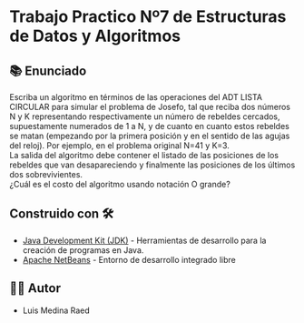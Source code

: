 # Trabajo Practico Nº7 de Estructuras de Datos y Algoritmos

## 📚 Enunciado

Escriba un algoritmo en términos de las operaciones del ADT LISTA CIRCULAR para simular el problema de Josefo, tal que reciba dos números N y K representando respectivamente un número de rebeldes cercados, supuestamente numerados de 1 a N, y de cuanto en cuanto estos rebeldes se matan (empezando por la primera posición y en el sentido de las agujas del reloj). Por ejemplo, en el problema original N=41 y K=3.  
La salida del algoritmo debe contener el listado de las posiciones de los rebeldes que van desapareciendo y finalmente las posiciones de los últimos dos sobrevivientes.  
¿Cuál es el costo del algoritmo usando notación O grande?  
  
## Construido con 🛠️

* [Java Development Kit (JDK)](https://www.java.com/es/download/help/develop.html) -  Herramientas de desarrollo para la creación de programas en Java.
* [Apache NetBeans](https://netbeans.apache.org/) - Entorno de desarrollo integrado libre

## 👨‍💻 Autor

- Luis Medina Raed